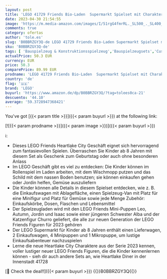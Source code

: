 ```yaml
---
layout: post
title: 'LEGO 41729 Friends Bio-Laden  Supermarkt Spielset mit Charakteren aus der Serie 2023  Spielzeug-Geschäft für Mädchen und Jungen ab 8 Jahren'
date: 2023-04-30 21:54:55
image: 'https://m.media-amazon.com/images/I/51rgG4fmrRL._SL500_._SL400_.jpg'
comments: true
category: ofertas
author: 'tole.es'
slug: 'B0BBRZGY3Q-de LEGO 41729 Friends Bio-Laden Supermarkt Spielset mit...'
sku: 'B0BBRZGY3Q-de'
tags: [ 'Bauspielzeug & Konstruktionsspielzeug','Bauspielzeugsets','Custom Stores','LEGO','Puppen & Zubehör','Puppensets','Self Service','Spielzeug','lego','🇩🇪', ]
actualPrice: 50.3 EUR
currency: EUR
price: 50.3
comparePrice: 89.99 EUR
prodname: 'LEGO 41729 Friends Bio-Laden  Supermarkt Spielset mit Charakteren aus der Serie 2023  Spielzeug-Geschäft für Mädchen und Jungen ab 8 Jahren'
country: 'de'
flag: '🇩🇪'
brand: 'LEGO'
buyurl: 'https://www.amazon.de/dp/B0BBRZGY3Q/?tag=tolees0ca-21'
descuento: '44.10'
average: '59.3728947368421'
---
```


You've got [{{< param title >}}]({{< param buyurl >}}) at the following link:

[![{{< param prodname >}}]({{< param image >}})]({{< param buyurl >}})

ℹ️:

- Dieses LEGO Friends Heartlake City Geschäft eignet sich hervorragend zum fantasievollen Spielen. Überraschen Sie Kinder ab 8 Jahren mit diesem Set als Geschenk zum Geburtstag oder auch ohne besonderen Anlass
- Im LEGO Geschäft gibt es viel zu entdecken: Die Kinder können im Rollenspiel im Laden arbeiten, mit dem Wischmopp putzen und das Schild mit dem nassen Boden benutzen; sie können einkaufen gehen oder Jordin helfen, Gemüse auszuliefern
- Die Kinder können alle Details in diesem Spielset entdecken, wie z. B. die Einkaufswagen mit Ablagefläche, einen Spielzeug-Van mit Platz für eine Minifigur und Platz für Gemüse sowie jede Menge Zubehör: Einkaufskörbe, Dosen, Flaschen und Lebensmittel
- Der Spielzeugladen wird mit den LEGO Friends Mini-Puppen Leo, Autumn, Jordin und Isaac sowie einer jüngeren Schwester Alba und der Katzenfigur Churro geliefert, die alle zur neuen Generation der LEGO Friends Figuren für 2023 gehören
- Der LEGO Supermarkt für Kinder ab 8 Jahren enthält einen Lieferwagen, 2 Einkaufswagen, 4 Minipuppen und 1 Mikropuppe, um lustige Einkaufsabenteuer nachzuspielen
- Lerne die neue Heartlake City Charaktere aus der Serie 2023 kennen, voller lustiger neuer LEGO Friends Figuren, die die Kinder kennenlernen können - sieh dir auch andere Sets an, wie Heartlake Diner in der Innenstadt 41728

[🛒 Check the deal!!]({{< param buyurl >}})
{{<world>}}B0BBRZGY3Q{{</world>}}
